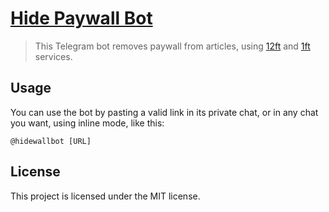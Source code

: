 # [Hide Paywall Bot](https://telegram.me/hidewallbot)

> This Telegram bot removes paywall from articles, using [12ft](https://12ft.io/) and [1ft](https://1ft.io/) services.

## Usage

You can use the bot by pasting a valid link in its private chat, or in any chat you want, using inline mode, like this:

```
@hidewallbot [URL]
```

## License

This project is licensed under the MIT license.
